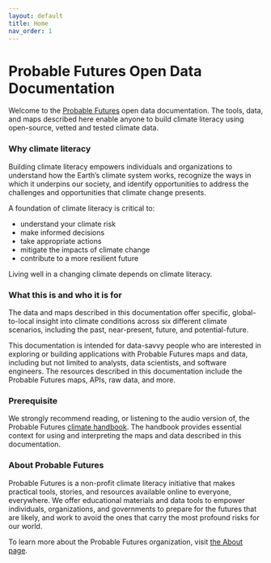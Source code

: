 ```yaml
---
layout: default
title: Home
nav_order: 1
---
```


# Probable Futures Open Data Documentation

Welcome to the [Probable Futures](https://probablefutures.org/) open data documentation. The tools, data, and maps described here enable anyone to build climate literacy using open-source, vetted and tested climate data. 

### Why climate literacy
Building climate literacy empowers individuals and organizations to understand how the Earth’s climate system works, recognize the ways in which it underpins our society, and identify opportunities to address the challenges and opportunities that climate change presents.

A foundation of climate literacy is critical to:
- understand your climate risk
- make informed decisions
- take appropriate actions
- mitigate the impacts of climate change
- contribute to a more resilient future

Living well in a changing climate depends on climate literacy. 

### What this is and who it is for 

The data and maps described in this documentation offer specific, global-to-local insight into climate conditions across six different climate scenarios, including the past, near-present, future, and potential-future. 

This documentation is intended for data-savvy people who are interested in exploring or building applications with Probable Futures maps and data, including but not limited to analysts, data scientists, and software engineers. The resources described in this documentation include the Probable Futures maps, APIs, raw data, and more.

### Prerequisite

We strongly recommend reading, or listening to the audio version of, the Probable Futures [climate handbook](https://probablefutures.org/climate-handbook). The handbook provides essential context for using and interpreting the maps and data described in this documentation. 

### About Probable Futures

Probable Futures is a non-profit climate literacy initiative that makes practical tools, stories, and resources available online to everyone, everywhere. We offer educational materials and data tools to empower individuals, organizations, and governments to prepare for the futures that are likely, and work to avoid the ones that carry the most profound risks for our world.

To learn more about the Probable Futures organization, visit [the About page](https://probablefutures.org/about).
